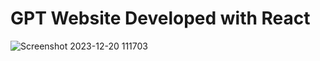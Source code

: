 # GPT Website Developed with React
 
![Screenshot 2023-12-20 111703](https://github.com/imckr/GPT/assets/122195878/aeb18223-0762-4d23-a08e-da9fe0fcac10)
